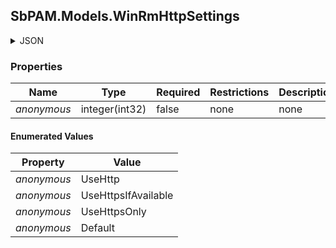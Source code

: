 
<h2 id="tocS_SbPAM.Models.WinRmHttpSettings">SbPAM.Models.WinRmHttpSettings</h2>

<a id="schemasbpam.models.winrmhttpsettings"></a>
<a id="schema_SbPAM.Models.WinRmHttpSettings"></a>
<a id="tocSsbpam.models.winrmhttpsettings"></a>
<a id="tocssbpam.models.winrmhttpsettings"></a>

<details><summary>JSON</summary>


```json
"UseHttp"

```


</details>

### Properties

|Name|Type|Required|Restrictions|Description|
|---|---|---|---|---|
|*anonymous*|integer(int32)|false|none|none|

#### Enumerated Values

|Property|Value|
|---|---|
|*anonymous*|UseHttp|
|*anonymous*|UseHttpsIfAvailable|
|*anonymous*|UseHttpsOnly|
|*anonymous*|Default|


